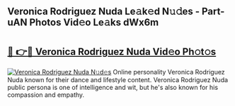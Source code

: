 ## Veronica Rodriguez Nuda Le𝚊k𝚎d N𝚞𝚍es - Part-uAN Photos Vid𝚎o Le𝚊ks dWx6m

# <h2><a href="http://fbcn6x.evod.top/?m=Veronica+Rodriguez+Nuda">🔗 👉🔴 Veronica Rodriguez Nuda Vid𝚎o Ph𝚘t𝚘s</a></h2>

[![Veronica Rodriguez Nuda N𝚞d𝚎s](https://i.imgur.com/8V9OHl7.gif)](http://fbcn6x.evod.top/?m=Veronica+Rodriguez+Nuda)
Online personality Veronica Rodriguez Nuda known for their dance and lifestyle content. Veronica Rodriguez Nuda public persona is one of intelligence and wit, but he's also known for his compassion and empathy. 

